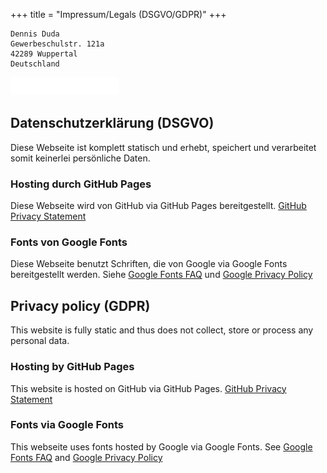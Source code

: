 +++
title = "Impressum/Legals (DSGVO/GDPR)"
+++

```
Dennis Duda
Gewerbeschulstr. 121a
42289 Wuppertal
Deutschland
```

![mail](mail.png)

## Datenschutzerklärung (DSGVO)

Diese Webseite ist komplett statisch und erhebt, speichert und verarbeitet
somit keinerlei persönliche Daten.

### Hosting durch GitHub Pages

Diese Webseite wird von GitHub via GitHub Pages bereitgestellt.
[GitHub Privacy Statement](https://help.github.com/en/articles/github-privacy-statement)

### Fonts von Google Fonts

Diese Webseite benutzt Schriften, die von Google via Google Fonts bereitgestellt werden.
Siehe [Google Fonts FAQ](https://developers.google.com/fonts/faq) und
[Google Privacy Policy](https://www.google.com/policies/privacy/)

## Privacy policy (GDPR)

This website is fully static and thus does not collect, store or process any personal data.

### Hosting by GitHub Pages

This website is hosted on GitHub via GitHub Pages.
[GitHub Privacy Statement](https://help.github.com/en/articles/github-privacy-statement)

### Fonts via Google Fonts

This webseite uses fonts hosted by Google via Google Fonts.
See [Google Fonts FAQ](https://developers.google.com/fonts/faq) and
[Google Privacy Policy](https://www.google.com/policies/privacy/)
